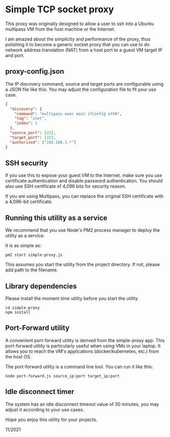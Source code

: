 # Simple TCP socket proxy

This proxy was originally designed to allow a user to ssh into a Ubuntu multipass VM from the host machine or the Internet.

I am amazed about the simplicity and performance of the proxy, thus polishing it to become a generic socket proxy that you can use to do network address translation (NAT) from a host port to a guest VM target IP and port.

## proxy-config.json

The IP discovery command, source and target ports are configurable using a JSON file like this. You may adjust the configuration file to fit your use case.

```json
{
  "discovery": {
    "command": "multipass exec main ifconfig eth0",
    "tag": "inet",
    "index": 1
  },
  "source_port": [22],
  "target_port": [22],
  "authorized": ["192.168.1.*"]
}
```

## SSH security

If you use this to expose your guest VM to the Internet, make sure you use certificate authentication and disable password authentication. You should also use SSH certificate of 4,096 bits for security reason.

If you are using Multipass, you can replace the original SSH certificate with a 4,096-bit certificate.

## Running this utility as a service

We recommend that you use Node's PM2 process manager to deploy the utility as a service.

It is as simple as:

```
pm2 start simple-proxy.js
```
This assumes you start the utility from the project directory. If not, please add path to the filename.

## Library dependencies

Please install the moment time utility before you start the utility.

```
cd simple-proxy
npm install
```

## Port-Forward utility

A convenient port-forward utility is derived from the simple-proxy app.
This port-forward utility is particularly useful when using VMs in your laptop.
It allows you to reach the VM's applications (docker/kubernetes, etc.) from the host OS.

The port-forward utility is a command line tool. You can run it like this:

```
node port-forward.js source_ip:port target_ip:port
```

## Idle disconnect timer

The system has an idle disconnect timeout value of 30 minutes, you may adjust it according to your use cases.


Hope you enjoy this utility for your projects.

11/2021
